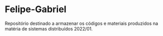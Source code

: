 # Felipe-Gabriel

Repositório destinado a armazenar os códigos e materiais produzidos na matéria de sistemas distribuídos 2022/01.

